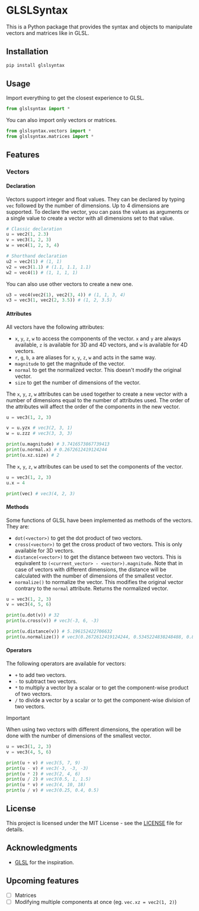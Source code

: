 # GLSLSyntax

This is a Python package that provides the syntax and objects to manipulate vectors and matrices like in GLSL.

## Installation

```bash
pip install glslsyntax
```

## Usage

Import everything to get the closest experience to GLSL.
```python
from glslsyntax import *
```

You can also import only vectors or matrices.
```python
from glslsyntax.vectors import *
from glslsyntax.matrices import *
```

## Features

### Vectors

#### Declaration
Vectors support integer and float values. They can be declared by typing `vec` followed by the number of dimensions. Up to 4 dimensions are supported. To declare the vector, you can pass the values as arguments or a single value to create a vector with all dimensions set to that value.
```python
# Classic declaration
u = vec2(1, 2.3)
v = vec3(1, 2, 3)
w = vec4(1, 2, 3, 4)

# Shorthand declaration
u2 = vec2(1) # (1, 1)
v2 = vec3(1.1) # (1.1, 1.1, 1.1)
w2 = vec4(1) # (1, 1, 1, 1)
```

You can also use other vectors to create a new one.
```python
u3 = vec4(vec2(1), vec2(3, 4)) # (1, 1, 3, 4)
v3 = vec3(1, vec2(2, 3.5)) # (1, 2, 3.5)
```

#### Attributes

All vectors have the following attributes:
- `x`, `y`, `z`, `w` to access the components of the vector. `x` and `y` are always available, `z` is available for 3D and 4D vectors, and `w` is available for 4D vectors.
- `r`, `g`, `b`, `a` are aliases for `x`, `y`, `z`, `w` and acts in the same way.
- `magnitude` to get the magnitude of the vector.
- `normal` to get the normalized vector. This doesn't modify the original vector.
- `size` to get the number of dimensions of the vector.

The `x`, `y`, `z`, `w` attributes can be used together to create a new vector with a number of dimensions equal to the number of attributes used. The order of the attributes will affect the order of the components in the new vector.
```python
u = vec3(1, 2, 3)

v = u.yzx # vec3(2, 3, 1)
w = u.zzz # vec3(3, 3, 3)

print(u.magnitude) # 3.7416573867739413
print(u.normal.x) # 0.2672612419124244
print(u.xz.size) # 2
```


The `x`, `y`, `z`, `w` attributes can be used to set the components of the vector.

```python
u = vec3(1, 2, 3)
u.x = 4

print(vec) # vec3(4, 2, 3)
```

#### Methods

Some functions of GLSL have been implemented as methods of the vectors. They are:
- `dot(<vector>)` to get the dot product of two vectors.
- `cross(<vector>)` to get the cross product of two vectors. This is only available for 3D vectors.
- `distance(<vector>)` to get the distance between two vectors. This is equivalent to `(<current_vector> - <vector>).magnitude`. Note that in case of vectors with different dimensions, the distance will be calculated with the number of dimensions of the smallest vector.
- `normalize()` to normalize the vector. This modifies the original vector contrary to the `normal` attribute. Returns the normalized vector.

```python
u = vec3(1, 2, 3)
v = vec3(4, 5, 6)

print(u.dot(v)) # 32
print(u.cross(v)) # vec3(-3, 6, -3)

print(u.distance(v)) # 5.196152422706632
print(u.normalize()) # vec3(0.2672612419124244, 0.5345224838248488, 0.8017837257372732)
```

#### Operators

The following operators are available for vectors:
- `+` to add two vectors.
- `-` to subtract two vectors.
- `*` to multiply a vector by a scalar or to get the component-wise product of two vectors.
- `/` to divide a vector by a scalar or to get the component-wise division of two vectors.

> [!IMPORTANT]
> When using two vectors with different dimensions, the operation will be done with the number of dimensions of the smallest vector.

```python
u = vec3(1, 2, 3)
v = vec3(4, 5, 6)

print(u + v) # vec3(5, 7, 9)
print(u - v) # vec3(-3, -3, -3)
print(u * 2) # vec3(2, 4, 6)
print(u / 2) # vec3(0.5, 1, 1.5)
print(u * v) # vec3(4, 10, 18)
print(u / v) # vec3(0.25, 0.4, 0.5)
```


## License

This project is licensed under the MIT License - see the [LICENSE](LICENSE) file for details.

## Acknowledgments

- [GLSL](https://www.khronos.org/opengl/wiki/Core_Language_(GLSL)) for the inspiration.

## Upcoming features

- [ ] Matrices
- [ ] Modifying multiple components at once (eg. `vec.xz = vec2(1, 2)`)